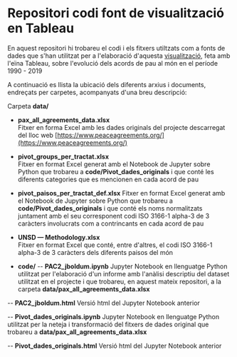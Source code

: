# Repositori codi font de visualització en Tableau

En aquest repositori hi trobareu el codi i els fitxers utiltzats com a fonts de  dades que s'han utilitzat per a l'elaboració d'aquesta [visualització](https://public.tableau.com/views/PeaceAgreementsUOC2020_public/story_main2?:display_count=y&:origin=viz_share_link), feta amb l'eïna Tableau, sobre l'evolució dels acords de pau al món en el període 1990 - 2019 

A continuació es llista la ubicació dels diferents arxius i documents, endreçats per carpetes, acompanyats d'una breu descripció:

Carpeta **data/**
- **pax_all_agreements_data.xlsx**		
Fitxer en forma Excel amb les dades originals del projecte descarregat del lloc web [https://www.peaceagreements.org/](https://www.peaceagreements.org/)
- **pivot_groups_per_tractat.xlsx**		
Fitxer en format Excel generat amb el Notebook de Jupyter sobre Python que trobareu a **code/Pivot_dades_originals** i que conté les diferents categories que es mencionen en cada acord de pau
- **pivot_paisos_per_tractat_def.xlsx**	
Fitxer en format Excel generat amb el Notebook de Jupyter sobre Python que trobareu a **code/Pivot_dades_originals** i que conté els noms normalitzats juntament amb el seu corresponent codi ISO 3166-1 alpha-3 de 3 caràcters involucrats com a contrincants en cada acord de pau
- **UNSD — Methodology.xlsx**	
Fitxer en format Excel que conté, entre d'altres, el codi ISO 3166-1 alpha-3 de 3 caràcters dels diferents paisos del món


 
 



- **code/**
 -- **PAC2_jboldum.ipynb**
Jupyter Notebook en llenguatge Python utilitzat per l'elaboració d'un informe amb l'anàlisi descriptiu del dataset utilitzat en el projecte i que trobareu, en aquest mateix repositori, a la carpeta **data/pax_all_agreements_data.xlsx** 
 
 -- **PAC2_jboldum.html**
 Versió html del Jupyter Notebook anterior
 
 -- **Pivot_dades_originals.ipynb**
Jupyter Notebook en llenguatge Python utilitzat per la neteja i transformació del fitxers de dades original que trobareu a **data/pax_all_agreements_data.xlsx**  
 
 -- **Pivot_dades_originals.html**
 Versió html del Jupyter Notebook anterior
 
  

 
